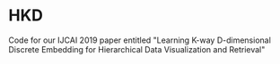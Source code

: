 # HKD
Code for our IJCAI 2019 paper entitled "Learning K-way D-dimensional Discrete Embedding for Hierarchical Data Visualization and Retrieval"
